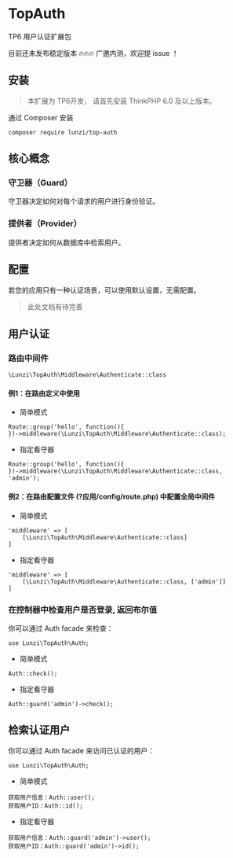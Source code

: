 # TopAuth
TP6 用户认证扩展包

目前还未发布稳定版本 🔥🔥🔥 广邀内测，欢迎提 issue ！

## 安装
> 本扩展为 TP6开发， 请首先安装 ThinkPHP 6.0 及以上版本。

通过 Composer 安装

    composer require lunzi/top-auth

## 核心概念

### 守卫器（Guard）
守卫器决定如何对每个请求的用户进行身份验证。

### 提供者（Provider）
提供者决定如何从数据库中检索用户。

## 配置
若您的应用只有一种认证场景，可以使用默认设置，无需配置。
>此处文档有待完善

## 用户认证
### 路由中间件
    \Lunzi\TopAuth\Middleware\Authenticate::class
#### 例1：在路由定义中使用
* 简单模式
```
Route::group('hello', function(){
})->middleware(\Lunzi\TopAuth\Middleware\Authenticate::class);
```
* 指定看守器
```
Route::group('hello', function(){
})->middleware(\Lunzi\TopAuth\Middleware\Authenticate::class, 'admin');
```
#### 例2：在路由配置文件 (?应用/config/route.php) 中配置全局中间件
* 简单模式
```
'middleware' => [
    [\Lunzi\TopAuth\Middleware\Authenticate::class]
]
```
* 指定看守器
```
'middleware' => [
    [\Lunzi\TopAuth\Middleware\Authenticate::class, ['admin']]
]
```
### 在控制器中检查用户是否登录, 返回布尔值
你可以通过 Auth facade 来检查：
```
use Lunzi\TopAuth\Auth;
```
* 简单模式
```
Auth::check();
```
* 指定看守器
```
Auth::guard('admin')->check();
```

## 检索认证用户
你可以通过 Auth facade 来访问已认证的用户：
```
use Lunzi\TopAuth\Auth;
```
* 简单模式
```
获取用户信息：Auth::user();
获取用户ID：Auth::id();
```
* 指定看守器
```
获取用户信息：Auth::guard('admin')->user();
获取用户ID：Auth::guard('admin')->id();
```